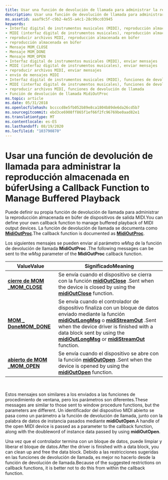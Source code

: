 ```yaml
---
title: Usar una función de devolución de llamada para administrar la reproducción almacenada en búfer
description: Usar una función de devolución de llamada para administrar la reproducción almacenada en búfer
ms.assetid: aaaf9c5f-c9b2-4e55-a4c1-28c99cc03945
keywords:
- Interfaz digital de instrumentos musicales (MIDI), reproducción almacenada en búfer
- MIDI (interfaz digital de instrumentos musicales), reproducción almacenada en búfer
- reproducir archivos MIDI, reproducción almacenada en búfer
- reproducción almacenada en búfer
- Mensaje MOM_CLOSE
- Mensaje MOM_DONE
- Mensaje MOM_OPEN
- Interfaz digital de instrumentos musicales (MIDI), enviar mensajes
- MIDI (interfaz digital de instrumentos musicales), enviar mensajes
- reproducir archivos MIDI, enviar mensajes
- envío de mensajes MIDI
- Interfaz digital de instrumentos musicales (MIDI), funciones de devolución de llamada
- MIDI (interfaz digital de instrumentos musicales), funciones de devolución de llamada
- reproducir archivos MIDI, funciones de devolución de llamada
- Función de devolución de llamada MidiOutProc
ms.topic: article
ms.date: 05/31/2018
ms.openlocfilehash: bccccd8e5fb052b89e8ca1804b89de6da26cd5b7
ms.sourcegitcommit: ebd3ce6908ff865f1ef66f2fc96769be0aad82e1
ms.translationtype: MT
ms.contentlocale: es-ES
ms.lasthandoff: 08/19/2020
ms.locfileid: "103790870"
---
```

# <a name="using-a-callback-function-to-manage-buffered-playback"></a><span data-ttu-id="a0263-118">Usar una función de devolución de llamada para administrar la reproducción almacenada en búfer</span><span class="sxs-lookup"><span data-stu-id="a0263-118">Using a Callback Function to Manage Buffered Playback</span></span>

<span data-ttu-id="a0263-119">Puede definir su propia función de devolución de llamada para administrar la reproducción almacenada en búfer de dispositivos de salida MIDI.</span><span class="sxs-lookup"><span data-stu-id="a0263-119">You can define your own callback function to manage buffered playback of MIDI output devices.</span></span> <span data-ttu-id="a0263-120">La función de devolución de llamada se documenta como [**MidiOutProc**](/previous-versions//dd798478(v=vs.85)).</span><span class="sxs-lookup"><span data-stu-id="a0263-120">The callback function is documented as [**MidiOutProc**](/previous-versions//dd798478(v=vs.85)).</span></span>

<span data-ttu-id="a0263-121">Los siguientes mensajes se pueden enviar al parámetro *wMsg* de la función de devolución de llamada **MidiOutProc** .</span><span class="sxs-lookup"><span data-stu-id="a0263-121">The following messages can be sent to the *wMsg* parameter of the **MidiOutProc** callback function.</span></span>



| <span data-ttu-id="a0263-122">Value</span><span class="sxs-lookup"><span data-stu-id="a0263-122">Value</span></span>                           | <span data-ttu-id="a0263-123">Significado</span><span class="sxs-lookup"><span data-stu-id="a0263-123">Meaning</span></span>                                                                                                                                                                  |
|---------------------------------|--------------------------------------------------------------------------------------------------------------------------------------------------------------------------|
| [<span data-ttu-id="a0263-124">**cierre de MOM \_**</span><span class="sxs-lookup"><span data-stu-id="a0263-124">**MOM\_CLOSE**</span></span>](mom-close.md) | <span data-ttu-id="a0263-125">Se envía cuando el dispositivo se cierra con la función [**midiOutClose**](/windows/win32/api/mmeapi/nf-mmeapi-midioutclose) .</span><span class="sxs-lookup"><span data-stu-id="a0263-125">Sent when the device is closed by using the [**midiOutClose**](/windows/win32/api/mmeapi/nf-mmeapi-midioutclose) function.</span></span>                                                                               |
| [<span data-ttu-id="a0263-126">**MOM \_ Done**</span><span class="sxs-lookup"><span data-stu-id="a0263-126">**MOM\_DONE**</span></span>](mom-done.md)   | <span data-ttu-id="a0263-127">Se envía cuando el controlador de dispositivo finaliza con un bloque de datos enviado mediante la función [**midiOutLongMsg**](/windows/win32/api/mmeapi/nf-mmeapi-midioutlongmsg) o [**midiStreamOut**](/windows/win32/api/mmeapi/nf-mmeapi-midistreamout) .</span><span class="sxs-lookup"><span data-stu-id="a0263-127">Sent when the device driver is finished with a data block sent by using the [**midiOutLongMsg**](/windows/win32/api/mmeapi/nf-mmeapi-midioutlongmsg) or [**midiStreamOut**](/windows/win32/api/mmeapi/nf-mmeapi-midistreamout) function.</span></span> |
| [<span data-ttu-id="a0263-128">**abierto de MOM \_**</span><span class="sxs-lookup"><span data-stu-id="a0263-128">**MOM\_OPEN**</span></span>](mom-open.md)   | <span data-ttu-id="a0263-129">Se envía cuando el dispositivo se abre con la función [**midiOutOpen**](/windows/win32/api/mmeapi/nf-mmeapi-midioutopen) .</span><span class="sxs-lookup"><span data-stu-id="a0263-129">Sent when the device is opened by using the [**midiOutOpen**](/windows/win32/api/mmeapi/nf-mmeapi-midioutopen) function.</span></span>                                                                                 |



 

<span data-ttu-id="a0263-130">Estos mensajes son similares a los enviados a las funciones de procedimiento de ventana, pero los parámetros son diferentes.</span><span class="sxs-lookup"><span data-stu-id="a0263-130">These messages are similar to those sent to window procedure functions, but the parameters are different.</span></span> <span data-ttu-id="a0263-131">Un identificador del dispositivo MIDI abierto se pasa como un parámetro a la función de devolución de llamada, junto con la palabra de datos de instancia pasados mediante **midiOutOpen**.</span><span class="sxs-lookup"><span data-stu-id="a0263-131">A handle of the open MIDI device is passed as a parameter to the callback function, along with the doubleword of instance data passed by using **midiOutOpen**.</span></span>

<span data-ttu-id="a0263-132">Una vez que el controlador termina con un bloque de datos, puede limpiar y liberar el bloque de datos.</span><span class="sxs-lookup"><span data-stu-id="a0263-132">After the driver is finished with a data block, you can clean up and free the data block.</span></span> <span data-ttu-id="a0263-133">Debido a las restricciones sugeridas en las funciones de devolución de llamada, es mejor no hacerlo desde la función de devolución de llamada.</span><span class="sxs-lookup"><span data-stu-id="a0263-133">Because of the suggested restrictions on callback functions, it is better not to do this from within the callback function.</span></span>

 

 